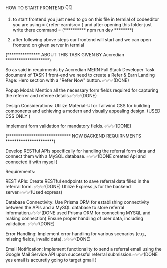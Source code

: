 HOW TO START FRONTEND 👇👇

1) to start frontend you just need to go on this file in termial of codeeditor you are using = (    refer-earn\src>   ) and after opening this folder just write there command = (********** npm run dev ********)

2) after following above steps our frontend will start and we can open frontend on given server in termial 



(***************          ABOUT THIS TASK GIVEN BY Accredian    ********************)

So as said in requirments by Accredian MERN Full Stack Developer Task document of TASK 1 front-end we need to create a Refer & Earn Landing Page:
Hero section with a "Refer Now" button. ✅✅✅(DONE)

Popup Modal:
Mention all the necessary form fields required for capturing the referrer and referee details.✅✅✅(DONE)

Design Considerations:
Utilize Material-UI or Tailwind CSS for building components and achieving a modern and visually appealing design. (USED CSS ONLY )

Implement form validation for mandatory fields.  ✅✅✅(DONE) 


(***************************** NOW BACKEND REQUIRNMENTS **********************)

Develop RESTful APIs specifically for handling the referral form data and connect them with a MySQL database. 
✅✅✅(DONE created Api and connected it with mysql )

Requirements:

REST APIs:
Create RESTful endpoints to save referral data filled in the referral form. ✅✅✅(DONE)
Utilize Express.js for the backend server.✅✅✅(Used express)

Database Connectivity:
Use Prisma ORM for establishing connectivity between the APIs and a MySQL database to store referral information.✅✅✅(DONE used Prisma ORM for connecting MYSQL and making connection)
Ensure proper handling of user data, including validation. ✅✅✅(DONE)

Error Handling:
Implement error handling for various scenarios (e.g., missing fields, invalid data). ✅✅✅(DONE)

Email Notification:
Implement functionality to send a referral email using the Google Mail Service API upon successful referral submission.✅✅✅(DONE yes email is accuretly going to target gmail ) 

